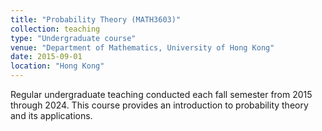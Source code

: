 ```yaml
---
title: "Probability Theory (MATH3603)"
collection: teaching
type: "Undergraduate course"
venue: "Department of Mathematics, University of Hong Kong"
date: 2015-09-01
location: "Hong Kong"
---
```


Regular undergraduate teaching conducted each fall semester from 2015 through 2024. This course provides an introduction to probability theory and its applications. 



